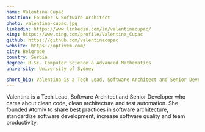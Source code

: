```yaml
---
name: Valentina Cupać
position: Founder & Software Architect
photo: valentina-cupac.jpg
linkedin: https://www.linkedin.com/in/valentinacupac/
xing: https://www.xing.com/profile/Valentina_Cupac
github: https://github.com/valentinacupac
website: https://optivem.com/
city: Belgrade
country: Serbia
degree: B.Sc. Computer Science & Advanced Mathematics
university: University of Sydney

short_bio: Valentina is a Tech Lead, Software Architect and Senior Developer who cares about clean code, clean architecture and test automation.
---
```

Valentina is a Tech Lead, Software Architect and Senior Developer who cares about clean code, clean architecture and test automation. She founded Atomiv to share best practices in software architecture, standardize software development, increase software quality and team productivity.